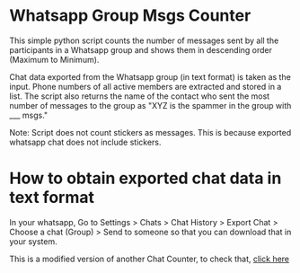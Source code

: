 # Whatsapp Group Msgs Counter

This simple python script counts the number of messages sent by all the participants in a Whatsapp group and shows them in descending order (Maximum to Minimum).

Chat data exported from the Whatsapp group (in text format) is taken as the input. Phone numbers of all active members are extracted and stored in a list. The script also returns the name of the contact who sent the most number of messages to the group as "XYZ is the spammer in the group with ___ msgs."

Note: Script does not count stickers as messages. This is because exported whatsapp chat does not include stickers.

# How to obtain exported chat data in text format

In your whatsapp, Go to Settings > Chats > Chat History > Export Chat > Choose a chat (Group) > Send to someone so that you can download that in your system.

This is a modified version of another Chat Counter, to check that, [click here](https://github.com/sharmadeepesh/whatsapp-message-counter)
